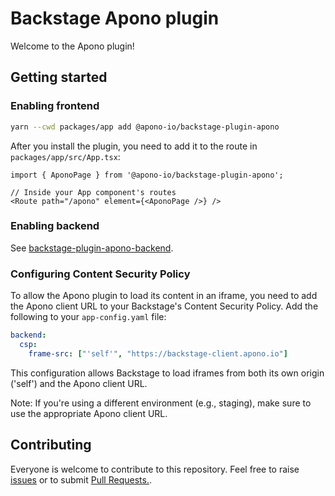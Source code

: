 # Backstage Apono plugin

Welcome to the Apono plugin!

## Getting started

### Enabling frontend

```bash
yarn --cwd packages/app add @apono-io/backstage-plugin-apono
```

After you install the plugin, you need to add it to the route in `packages/app/src/App.tsx`:

```tsx
import { AponoPage } from '@apono-io/backstage-plugin-apono';

// Inside your App component's routes
<Route path="/apono" element={<AponoPage />} />
```

### Enabling backend

See [backstage-plugin-apono-backend](https://github.com/apono-io/backstage-plugin-apono-backend#enabling-backend).

### Configuring Content Security Policy

To allow the Apono plugin to load its content in an iframe, you need to add the Apono client URL to your Backstage's Content Security Policy. Add the following to your `app-config.yaml` file:

```yaml
backend:
  csp:
    frame-src: ["'self'", "https://backstage-client.apono.io"]
```

This configuration allows Backstage to load iframes from both its own origin ('self') and the Apono client URL.

Note: If you're using a different environment (e.g., staging), make sure to use the appropriate Apono client URL.

## Contributing

Everyone is welcome to contribute to this repository. Feel free to raise [issues](https://github.com/apono-io/backstage-plugin-apono/issues) or to submit [Pull Requests.](https://github.com/apono-io/backstage-plugin-apono/pulls).
